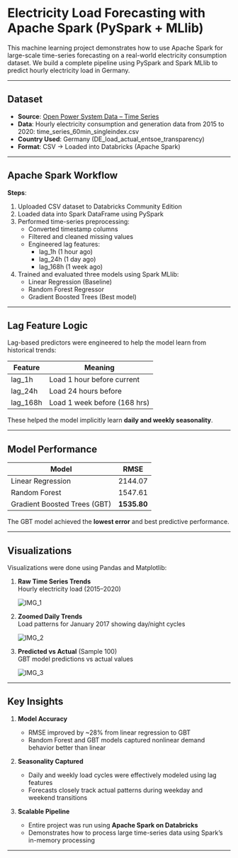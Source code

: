 # Electricity Load Forecasting with Apache Spark (PySpark + MLlib)

This machine learning project demonstrates how to use Apache Spark for large-scale time-series forecasting on a real-world electricity consumption dataset. We build a complete pipeline using PySpark and Spark MLlib to predict hourly electricity load in Germany.

---

## Dataset

- **Source**: [Open Power System Data – Time Series](https://data.open-power-system-data.org/time_series/)
- **Data**: Hourly electricity consumption and generation data from 2015 to 2020: time_series_60min_singleindex.csv
- **Country Used**: Germany (DE_load_actual_entsoe_transparency)
- **Format**: CSV → Loaded into Databricks (Apache Spark)

---

## Apache Spark Workflow

**Steps**:
1. Uploaded CSV dataset to Databricks Community Edition
2. Loaded data into Spark DataFrame using PySpark
3. Performed time-series preprocessing:
   - Converted timestamp columns
   - Filtered and cleaned missing values
   - Engineered lag features:
     - lag_1h (1 hour ago)
     - lag_24h (1 day ago)
     - lag_168h (1 week ago)
4. Trained and evaluated three models using Spark MLlib:
   - Linear Regression (Baseline)
   - Random Forest Regressor
   - Gradient Boosted Trees (Best model)

---

## Lag Feature Logic

Lag-based predictors were engineered to help the model learn from historical trends:

| Feature   | Meaning                     |
|-----------|-----------------------------|
| lag_1h  | Load 1 hour before current  |
| lag_24h | Load 24 hours before        |
| lag_168h| Load 1 week before (168 hrs)|

These helped the model implicitly learn **daily and weekly seasonality**.

---

## Model Performance

| Model               | RMSE      |
|--------------------|-----------|
| Linear Regression  | 2144.07   |
| Random Forest      | 1547.61   |
| Gradient Boosted Trees (GBT) | **1535.80** |

The GBT model achieved the **lowest error** and best predictive performance.

---

## Visualizations

Visualizations were done using Pandas and Matplotlib:

1. **Raw Time Series Trends**  
   Hourly electricity load (2015–2020)
   
   ![IMG_1](https://github.com/user-attachments/assets/a629a4bc-a88d-414f-9570-165598b564f2)
   

3. **Zoomed Daily Trends**  
   Load patterns for January 2017 showing day/night cycles
   
   ![IMG_2](https://github.com/user-attachments/assets/537b552c-8a0c-4f81-ad61-9b64dae4d1a2)


5. **Predicted vs Actual** (Sample 100)  
   GBT model predictions vs actual values
   
   ![IMG_3](https://github.com/user-attachments/assets/ea35142c-12b6-43de-a912-e6eefdfd51fd)

---

## Key Insights

1. **Model Accuracy**
   - RMSE improved by ~28% from linear regression to GBT
   - Random Forest and GBT models captured nonlinear demand behavior better than linear

2. **Seasonality Captured**
   - Daily and weekly load cycles were effectively modeled using lag features
   - Forecasts closely track actual patterns during weekday and weekend transitions

3. **Scalable Pipeline**
   - Entire project was run using **Apache Spark on Databricks**
   - Demonstrates how to process large time-series data using Spark’s in-memory processing

---

